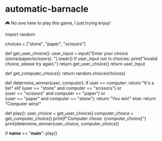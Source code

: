 
# automatic-barnacle
🎮 No one here to play this game, I just trying enjoy!

import random

choices = ["stone", "paper", "scissors"]

def get_user_choice():
    user_input = input("Enter your choice (stone/paper/scissors): ").lower()
    if user_input not in choices:
        print("Invalid choice, please try again.")
        return get_user_choice()
    return user_input

def get_computer_choice():
    return random.choice(choices)

def determine_winner(user, computer):
    if user == computer:
        return "It's a tie!"
    elif (user == "stone" and computer == "scissors") or \
         (user == "scissors" and computer == "paper") or \
         (user == "paper" and computer == "stone"):
        return "You win!"
    else:
        return "Computer wins!"

def play():
    user_choice = get_user_choice()
    computer_choice = get_computer_choice()
    print(f"Computer chose: {computer_choice}")
    print(determine_winner(user_choice, computer_choice))

if __name__ == "__main__":
    play()